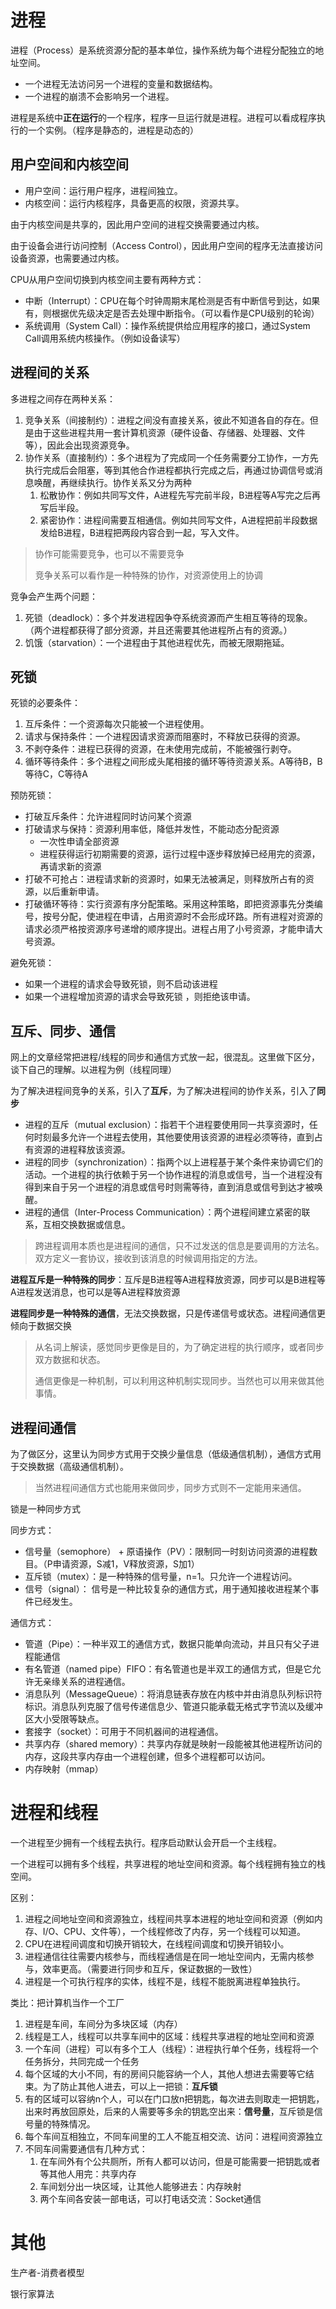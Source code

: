 

# 进程

进程（Process）是系统资源分配的基本单位，操作系统为每个进程分配独立的地址空间。

* 一个进程无法访问另一个进程的变量和数据结构。
* 一个进程的崩溃不会影响另一个进程。

进程是系统中**正在运行**的一个程序，程序一旦运行就是进程。进程可以看成程序执行的一个实例。（程序是静态的，进程是动态的）

## 用户空间和内核空间

* 用户空间：运行用户程序，进程间独立。
* 内核空间：运行内核程序，具备更高的权限，资源共享。

由于内核空间是共享的，因此用户空间的进程交换需要通过内核。

由于设备会进行访问控制（Access Control），因此用户空间的程序无法直接访问设备资源，也需要通过内核。

CPU从用户空间切换到内核空间主要有两种方式：

* 中断（Interrupt）：CPU在每个时钟周期末尾检测是否有中断信号到达，如果有，则根据优先级决定是否去处理中断指令。（可以看作是CPU级别的轮询）
* 系统调用（System Call）：操作系统提供给应用程序的接口，通过System Call调用系统内核操作。（例如设备读写）

## 进程间的关系

多进程之间存在两种关系：

1. 竞争关系（间接制约）：进程之间没有直接关系，彼此不知道各自的存在。但是由于这些进程共用一套计算机资源（硬件设备、存储器、处理器、文件等），因此会出现资源竞争。
2. 协作关系（直接制约）：多个进程为了完成同一个任务需要分工协作，一方先执行完成后会阻塞，等到其他合作进程都执行完成之后，再通过协调信号或消息唤醒，再继续执行。协作关系又分为两种
   1. 松散协作：例如共同写文件，A进程先写完前半段，B进程等A写完之后再写后半段。
   2. 紧密协作：进程间需要互相通信。例如共同写文件，A进程把前半段数据发给B进程，B进程把两段内容合到一起，写入文件。

> 协作可能需要竞争，也可以不需要竞争
>
> 竞争关系可以看作是一种特殊的协作，对资源使用上的协调

竞争会产生两个问题：

1. 死锁（deadlock）：多个并发进程因争夺系统资源而产生相互等待的现象。（两个进程都获得了部分资源，并且还需要其他进程所占有的资源。）
2. 饥饿（starvation）：一个进程由于其他进程优先，而被无限期拖延。

## 死锁

死锁的必要条件：

1. 互斥条件：一个资源每次只能被一个进程使用。
2. 请求与保持条件：一个进程因请求资源而阻塞时，不释放已获得的资源。
3. 不剥夺条件：进程已获得的资源，在未使用完成前，不能被强行剥夺。
4. 循环等待条件：多个进程之间形成头尾相接的循环等待资源关系。A等待B，B等待C，C等待A

预防死锁：

- 打破互斥条件：允许进程同时访问某个资源
- 打破请求与保持：资源利用率低，降低并发性，不能动态分配资源
  - 一次性申请全部资源
  - 进程获得运行初期需要的资源，运行过程中逐步释放掉已经用完的资源，再请求新的资源
- 打破不可抢占：进程请求新的资源时，如果无法被满足，则释放所占有的资源，以后重新申请。
- 打破循环等待：实行资源有序分配策略。采用这种策略，即把资源事先分类编号，按号分配，使进程在申请，占用资源时不会形成环路。所有进程对资源的请求必须严格按资源序号递增的顺序提出。进程占用了小号资源，才能申请大号资源。

避免死锁：

- 如果一个进程的请求会导致死锁，则不启动该进程
- 如果一个进程增加资源的请求会导致死锁 ，则拒绝该申请。

## 互斥、同步、通信

网上的文章经常把进程/线程的同步和通信方式放一起，很混乱。这里做下区分，谈下自己的理解。以进程为例（线程同理）

为了解决进程间竞争的关系，引入了**互斥**，为了解决进程间的协作关系，引入了**同步**

* 进程的互斥（mutual exclusion）：指若干个进程要使用同一共享资源时，任何时刻最多允许一个进程去使用，其他要使用该资源的进程必须等待，直到占有资源的进程释放该资源。
* 进程的同步（synchronization）：指两个以上进程基于某个条件来协调它们的活动。一个进程的执行依赖于另一个协作进程的消息或信号，当一个进程没有得到来自于另一个进程的消息或信号时则需等待，直到消息或信号到达才被唤醒。
* 进程的通信（Inter-Process Communication）：两个进程间建立紧密的联系，互相交换数据或信息。

> 跨进程调用本质也是进程间的通信，只不过发送的信息是要调用的方法名。双方定义一套协议，接收到该消息的时候调用指定的方法。

**进程互斥是一种特殊的同步**：互斥是B进程等A进程释放资源，同步可以是B进程等A进程发送消息，也可以是等A进程释放资源

**进程同步是一种特殊的通信**，无法交换数据，只是传递信号或状态。进程间通信更倾向于数据交换

> 从名词上解读，感觉同步更像是目的，为了确定进程的执行顺序，或者同步双方数据和状态。
>
> 通信更像是一种机制，可以利用这种机制实现同步。当然也可以用来做其他事情。

## 进程间通信

为了做区分，这里认为同步方式用于交换少量信息（低级通信机制），通信方式用于交换数据（高级通信机制）。

> 当然进程间通信方式也能用来做同步，同步方式则不一定能用来通信。

锁是一种同步方式

同步方式：

* 信号量（semophore） + 原语操作（PV）：限制同一时刻访问资源的进程数目。（P申请资源，S减1，V释放资源，S加1）
* 互斥锁（mutex）：是一种特殊的信号量，n=1。只允许一个进程访问。
* 信号（signal）： 信号是一种比较复杂的通信方式，用于通知接收进程某个事件已经发生。

通信方式：

* 管道（Pipe）：一种半双工的通信方式，数据只能单向流动，并且只有父子进程能通信
* 有名管道（named pipe）FIFO：有名管道也是半双工的通信方式，但是它允许无亲缘关系的进程通信。
* 消息队列（MessageQueue）：将消息链表存放在内核中并由消息队列标识符标识。消息队列克服了信号传递信息少、管道只能承载无格式字节流以及缓冲区大小受限等缺点。
* 套接字（socket）：可用于不同机器间的进程通信。
* 共享内存（shared memory）：共享内存就是映射一段能被其他进程所访问的内存，这段共享内存由一个进程创建，但多个进程都可以访问。
* 内存映射（mmap）

# 进程和线程

一个进程至少拥有一个线程去执行。程序启动默认会开启一个主线程。

一个进程可以拥有多个线程，共享进程的地址空间和资源。每个线程拥有独立的栈空间。

区别：

1. 进程之间地址空间和资源独立，线程间共享本进程的地址空间和资源（例如内存、I/O、CPU、文件等），一个线程修改了内存，另一个线程可以知道。
2. CPU在进程间调度和切换开销较大，在线程间调度和切换开销较小。
3. 进程通信往往需要内核参与，而线程通信是在同一地址空间内，无需内核参与，效率更高。（需要进行同步和互斥，保证数据的一致性）
4. 进程是一个可执行程序的实体，线程不是，线程不能脱离进程单独执行。

类比：把计算机当作一个工厂

1. 进程是车间，车间分为多块区域（内存）
2. 线程是工人，线程可以共享车间中的区域：线程共享进程的地址空间和资源
3. 一个车间（进程）可以有多个工人（线程）：进程执行单个任务，线程将一个任务拆分，共同完成一个任务
4. 每个区域的大小不同，有的房间只能容纳一个人，其他人想进去需要等它结束。为了防止其他人进去，可以上一把锁：**互斥锁**
5. 有的区域可以容纳n个人，可以在门口放n把钥匙，每次进去则取走一把钥匙，出来时再放回原处，后来的人需要等多余的钥匙空出来：**信号量**，互斥锁是信号量的特殊情况。
6. 每个车间互相独立，不同车间里的工人不能互相交流、访问：进程间资源独立
7. 不同车间需要通信有几种方式：
   1. 在车间外有个公共厕所，所有人都可以访问，但是可能需要一把钥匙或者等其他人用完：共享内存
   2. 车间划分出一块区域，让其他人能够进去：内存映射
   3. 两个车间各安装一部电话，可以打电话交流：Socket通信

# 其他

生产者-消费者模型

银行家算法
